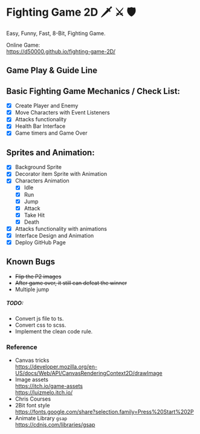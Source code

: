 # Fighting Game 2D 🗡︎ ⚔ 🛡
Easy, Funny, Fast, 8-Bit, Fighting Game.  

Online Game:  
https://d50000.github.io/fighting-game-2D/

## Game Play & Guide Line


## Basic Fighting Game Mechanics / Check List:
- [x] Create Player and Enemy
- [x] Move Characters with Event Listeners
- [x] Attacks functionality
- [x] Health Bar Interface
- [x] Game timers and Game Over

## Sprites and Animation:
- [X] Background Sprite
- [X] Decorator item Sprite with Animation
- [X] Characters Animation
  - [X] Idle
  - [X] Run
  - [X] Jump
  - [X] Attack
  - [X] Take Hit
  - [X] Death
- [X] Attacks functionality with animations
- [X] Interface Design and Animation
- [X] Deploy GitHub Page

## Known Bugs
- ~~Flip the P2 images~~
- ~~After game over, it still can defeat the winner~~
- Multiple jump

##### TODO:
- Convert js file to ts.
- Convert css to scss.
- Implement the clean code rule.

### Reference
- Canvas tricks  
  https://developer.mozilla.org/en-US/docs/Web/API/CanvasRenderingContext2D/drawImage
- Image assets  
  https://itch.io/game-assets  
  https://luizmelo.itch.io/
- Chris Courses
- 2Bit font style  
  https://fonts.google.com/share?selection.family=Press%20Start%202P
- Animate Library `gsap`  
  https://cdnjs.com/libraries/gsap